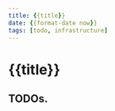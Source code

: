 ```yaml
---
title: {{title}}
date: {{format-date now}}
tags: [todo, infrastructure]
---
```


# {{title}}


## TODOs.
